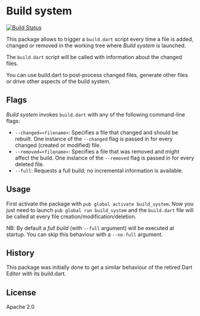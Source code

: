 # Build system

[![Build Status](https://travis-ci.org/a14n/build_system.dart.svg?branch=master)](https://travis-ci.org/a14n/build_system.dart)

This package allows to trigger a `build.dart` script every time a file is added,
changed or removed in the working tree where _Build system_ is launched.

The `build.dart` script will be called with information about the changed files.

You can use build.dart to post-process changed files, generate other files or
drive other aspects of the build system.

## Flags

_Build system_ invokes `build.dart` with any of the following command-line
flags:

- `--changed=<filename>`: Specifies a file that changed and should be rebuilt.
One instance of the `--changed` flag is passed in for every changed (created or
  modified) file.
- `--removed=<filename>`: Specifies a file that was removed and might affect the
build. One instance of the `--removed` flag is passed in for every deleted file.
- `--full`: Requests a full build;  no incremental information is available.

## Usage

First activate the package with `pub global activate build_system`. Now you just
need to launch `pub global run build_system` and the `build.dart` file will be
called at every file creation/modification/deletion.

NB: By default a _full build_ (with `--full` argument) will be executed at
startup. You can skip this behaviour with a `--no-full` argument.

## History

This package was initially done to get a similar behaviour of the retired Dart
Editor with its build.dart.

## License ##
Apache 2.0
